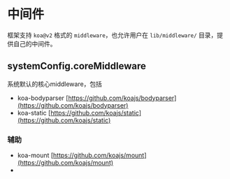 # 中间件

框架支持 `koa@v2` 格式的 `middleware`，也允许用户在 `lib/middleware/` 目录，提供自己的中间件。


## systemConfig.coreMiddleware

系统默认的核心middleware，包括

* koa-bodyparser  [https://github.com/koajs/bodyparser](https://github.com/koajs/bodyparser)
* koa-static  [https://github.com/koajs/static](https://github.com/koajs/static)


### 辅助

* koa-mount  [https://github.com/koajs/mount](https://github.com/koajs/mount)
*
